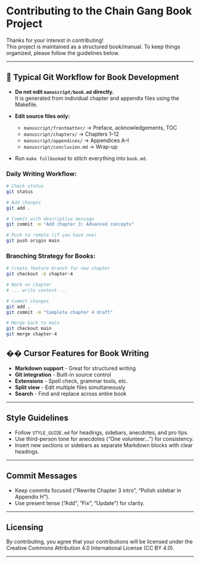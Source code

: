 # Contributing to the Chain Gang Book Project

Thanks for your interest in contributing!  
This project is maintained as a structured book/manual. To keep things 
organized, please follow the guidelines below.

---

## 🔄 **Typical Git Workflow for Book Development**

- **Do not edit `manuscript/book.md` directly.**  
  It is generated from individual chapter and appendix files using the Makefile.  

- **Edit source files only:**  
  - `manuscript/frontmatter/` → Preface, acknowledgements, TOC  
  - `manuscript/chapters/` → Chapters 1–12  
  - `manuscript/appendices/` → Appendices A–I  
  - `manuscript/conclusion.md` → Wrap-up  

- Run `make fullbookmd` to stitch everything into `book.md`.


### **Daily Writing Workflow:**
```bash
# Check status
git status

# Add changes
git add .

# Commit with descriptive message
git commit -m "Add chapter 3: Advanced concepts"

# Push to remote (if you have one)
git push origin main
```

### **Branching Strategy for Books:**
```bash
# Create feature branch for new chapter
git checkout -b chapter-4

# Work on chapter
# ... write content ...

# Commit changes
git add .
git commit -m "Complete chapter 4 draft"

# Merge back to main
git checkout main
git merge chapter-4
```

## �� **Cursor Features for Book Writing**

- **Markdown support** - Great for structured writing
- **Git integration** - Built-in source control
- **Extensions** - Spell check, grammar tools, etc.
- **Split view** - Edit multiple files simultaneously
- **Search** - Find and replace across entire book

---

## Style Guidelines

- Follow `STYLE_GUIDE.md` for headings, sidebars, anecdotes, and pro tips.  
- Use third-person tone for anecdotes (“One volunteer…”) for consistency.  
- Insert new sections or sidebars as separate Markdown blocks with clear headings.

---

## Commit Messages

- Keep commits focused (“Rewrite Chapter 3 intro”, “Polish sidebar in Appendix H”).  
- Use present tense (“Add”, “Fix”, “Update”) for clarity.

---

## Licensing

By contributing, you agree that your contributions will be licensed under the
Creative Commons Attribution 4.0 International License (CC BY 4.0).

---

